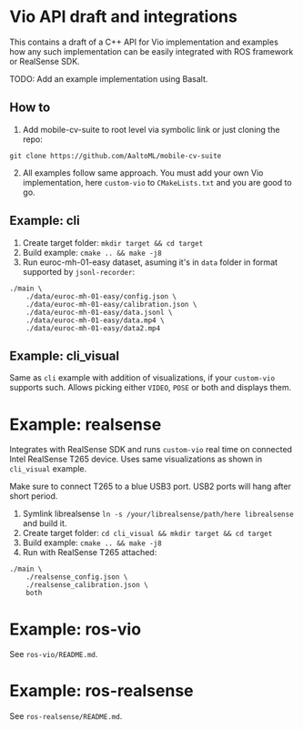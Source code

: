 # Vio API draft and integrations

This contains a draft of a C++ API for Vio implementation and examples how any such implementation can be easily integrated with ROS framework or RealSense SDK.

TODO: Add an example implementation using Basalt.

## How to

1. Add mobile-cv-suite to root level via symbolic link or just cloning the repo:
```
git clone https://github.com/AaltoML/mobile-cv-suite
```
2. All examples follow same approach. You must add your own Vio implementation, here `custom-vio` to `CMakeLists.txt` and you are good to go.

## Example: cli

1. Create target folder: `mkdir target && cd target`
2. Build example: `cmake .. && make -j8`
3. Run euroc-mh-01-easy dataset, asuming it's in `data` folder in format supported by `jsonl-recorder`:
```
./main \
    ./data/euroc-mh-01-easy/config.json \
    ./data/euroc-mh-01-easy/calibration.json \
    ./data/euroc-mh-01-easy/data.jsonl \
    ./data/euroc-mh-01-easy/data.mp4 \
    ./data/euroc-mh-01-easy/data2.mp4
```

## Example: cli_visual

Same as `cli` example with addition of visualizations, if your `custom-vio` supports such. Allows picking either `VIDEO`, `POSE` or both and displays them.

# Example: realsense

Integrates with RealSense SDK and runs `custom-vio` real time on connected Intel RealSense T265 device. Uses same visualizations as shown in `cli_visual` example.

Make sure to connect T265 to a blue USB3 port. USB2 ports will hang after short period.

1. Symlink librealsense `ln -s /your/librealsense/path/here librealsense` and build it.
2. Create target folder: `cd cli_visual && mkdir target && cd target`
3. Build example: `cmake .. && make -j8`
4. Run with RealSense T265 attached:
```
./main \
    ./realsense_config.json \
    ./realsense_calibration.json \
    both
```

# Example: ros-vio

See `ros-vio/README.md`.

# Example: ros-realsense

See `ros-realsense/README.md`.

